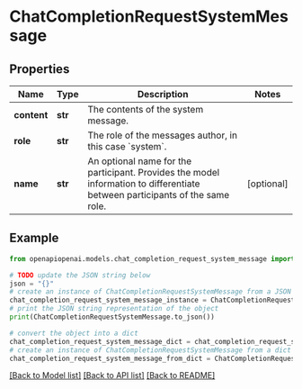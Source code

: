 # ChatCompletionRequestSystemMessage


## Properties

Name | Type | Description | Notes
------------ | ------------- | ------------- | -------------
**content** | **str** | The contents of the system message. | 
**role** | **str** | The role of the messages author, in this case &#x60;system&#x60;. | 
**name** | **str** | An optional name for the participant. Provides the model information to differentiate between participants of the same role. | [optional] 

## Example

```python
from openapiopenai.models.chat_completion_request_system_message import ChatCompletionRequestSystemMessage

# TODO update the JSON string below
json = "{}"
# create an instance of ChatCompletionRequestSystemMessage from a JSON string
chat_completion_request_system_message_instance = ChatCompletionRequestSystemMessage.from_json(json)
# print the JSON string representation of the object
print(ChatCompletionRequestSystemMessage.to_json())

# convert the object into a dict
chat_completion_request_system_message_dict = chat_completion_request_system_message_instance.to_dict()
# create an instance of ChatCompletionRequestSystemMessage from a dict
chat_completion_request_system_message_from_dict = ChatCompletionRequestSystemMessage.from_dict(chat_completion_request_system_message_dict)
```
[[Back to Model list]](../README.md#documentation-for-models) [[Back to API list]](../README.md#documentation-for-api-endpoints) [[Back to README]](../README.md)


